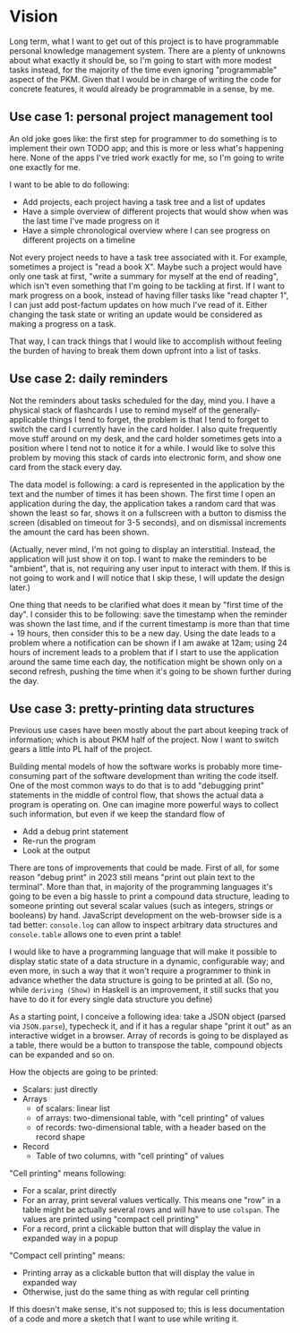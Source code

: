 # Vision

Long term, what I want to get out of this project is to have programmable personal knowledge management system. There are a plenty of unknowns about what exactly it should be, so I'm going to start with more modest tasks instead, for the majority of the time even ignoring "programmable" aspect of the PKM. Given that I would be in charge of writing the code for concrete features, it would already be programmable in a sense, by me.

## Use case 1: personal project management tool

An old joke goes like: the first step for programmer to do something is to implement their own TODO app; and this is more or less what's happening here. None of the apps I've tried work exactly for me, so I'm going to write one exactly for me.

I want to be able to do following:

* Add projects, each project having a task tree and a list of updates
* Have a simple overview of different projects that would show when was the last time I've made progress on it
* Have a simple chronological overview where I can see progress on different projects on a timeline

Not every project needs to have a task tree associated with it. For example, sometimes a project is "read a book X". Maybe such a project would have only one task at first, "write a summary for myself at the end of reading", which isn't even something that I'm going to be tackling at first. If I want to mark progress on a book, instead of having filler tasks like "read chapter 1", I can just add post-factum updates on how much I've read of it. Either changing the task state or writing an update would be considered as making a progress on a task.

That way, I can track things that I would like to accomplish without feeling the burden of having to break them down upfront into a list of tasks.

## Use case 2: daily reminders

Not the reminders about tasks scheduled for the day, mind you. I have a physical stack of flashcards I use to remind myself of the generally-applicable things I tend to forget, the problem is that I tend to forget to switch the card I currently have in the card holder. I also quite frequently move stuff around on my desk, and the card holder sometimes gets into a position where I tend not to notice it for a while. I would like to solve this problem by moving this stack of cards into electronic form, and show one card from the stack every day.

The data model is following: a card is represented in the application by the text and the number of times it has been shown. The first time I open an application during the day, the application takes a random card that was shown the least so far, shows it on a fullscreen with a button to dismiss the screen (disabled on timeout for 3-5 seconds), and on dismissal increments the amount the card has been shown.

(Actually, never mind, I'm not going to display an interstitial. Instead, the application will just show it on top. I want to make the reminders to be "ambient", that is, not requiring any user input to interact with them. If this is not going to work and I will notice that I skip these, I will update the design later.)

One thing that needs to be clarified what does it mean by "first time of the day". I consider this to be following: save the timestamp when the reminder was shown the last time, and if the current timestamp is more than that time + 19 hours, then consider this to be a new day. Using the date leads to a problem where a notification can be shown if I am awake at 12am; using 24 hours of increment leads to a problem that if I start to use the application around the same time each day, the notification might be shown only on a second refresh, pushing the time when it's going to be shown further during the day.

## Use case 3: pretty-printing data structures

Previous use cases have been mostly about the part about keeping track of information; which is about PKM half of the project. Now I want to switch gears a little into PL half of the project.

Building mental models of how the software works is probably more time-consuming part of the software development than writing the code itself. One of the most common ways to do that is to add "debugging print" statements in the middle of control flow, that shows the actual data a program is operating on. One can imagine more powerful ways to collect such information, but even if we keep the standard flow of

* Add a debug print statement
* Re-run the program
* Look at the output

There are tons of improvements that could be made. First of all, for some reason "debug print" in 2023 still means "print out plain text to the terminal". More than that, in majority of the programming languages it's going to be even a big hassle to print a compound data structure, leading to someone printing out several scalar values (such as integers, strings or booleans) by hand. JavaScript development on the web-browser side is a tad better: `console.log` can allow to inspect arbitrary data structures and `console.table` allows one to even print a table!

I would like to have a programming language that will make it possible to display static state of a data structure in a dynamic, configurable way; and even more, in such a way that it won't require a programmer to think in advance whether the data structure is going to be printed at all. (So no, while `deriving (Show)` in Haskell is an improvement, it still sucks that you have to do it for every single data structure you define)

As a starting point, I conceive a following idea: take a JSON object (parsed via `JSON.parse`), typecheck it, and if it has a regular shape "print it out" as an interactive widget in a browser. Array of records is going to be displayed as a table, there would be a button to transpose the table, compound objects can be expanded and so on.

How the objects are going to be printed:

* Scalars: just directly
* Arrays
  * of scalars: linear list
  * of arrays: two-dimensional table, with "cell printing" of values
  * of records: two-dimensional table, with a header based on the record shape
* Record
  * Table of two columns, with "cell printing" of values

"Cell printing" means following:

* For a scalar, print directly
* For an array, print several values vertically. This means one "row" in a table might be actually several rows and will have to use `colspan`. The values are printed using "compact cell printing"
* For a record, print a clickable button that will display the value in expanded way in a popup

"Compact cell printing" means:

* Printing array as a clickable button that will display the value in expanded way
* Otherwise, just do the same thing as with regular cell printing

If this doesn't make sense, it's not supposed to; this is less documentation of a code and more a sketch that I want to use while writing it.
